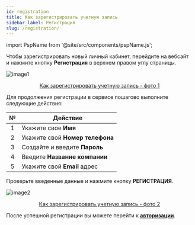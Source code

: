 ```yaml
---
id: registration
title: Как зарегистрировать учетную запись
sidebar_label: Регистрация
slug: /registration/
---
```


import PspName from '@site/src/components/pspName.js';

Чтобы зарегистрировать новый личный кабинет, перейдите на вебсайт <PspName /> и нажмите кнопку **Регистрация** в верхнем правом углу страницы.

![image1](/img/ru/general_registration/image1.png "Как зарегистрировать учетную запись") <center><u>Как зарегистрировать учетную запись - фото 1</u></center>

Для продолжения регистрации в сервисе пошагово выполните следующие действия:

|  №  | Действие |
| :-: | -------- |
| 1 | Укажите свое **Имя** |
| 2 | Укажите свой **Номер телефона** |
| 3 | Создайте и введите **Пароль** |
| 4 | Введите **Название компании** |
| 5 | Укажите свой **Email** адрес |

Проверьте введенные данные и нажмите кнопку **РЕГИСТРАЦИЯ**.

![image2](/img/ru/general_registration/image2.png "Как зарегистрировать учетную запись") <center><u>Как зарегистрировать учетную запись - фото 2</u></center>

После успешной регистрации вы можете перейти к [**авторизации**](login.md).
